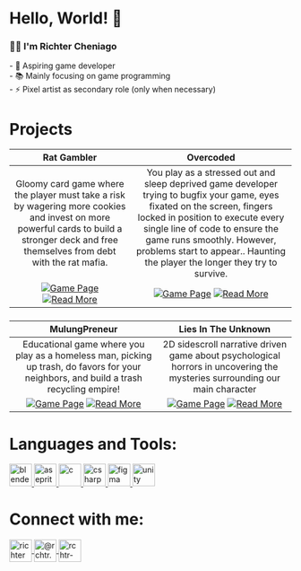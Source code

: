 <h1 align="left">Hello, World! 👋</h1>

###

<h3 align="left">👩‍💻  I'm Richter Cheniago</h3>
<p align="left">- 🔭 Aspiring game developer
  <br>- 📚 Mainly focusing on game programming
  <br>- ⚡ Pixel artist as secondary role (only when necessary)
</p>


###

<h1>Projects</h1>

| Rat Gambler | Overcoded |
| :-----------: | :---------: |
| Gloomy card game where the player must take a risk by wagering more cookies and invest on more powerful cards to build a stronger deck and free themselves from debt with the rat mafia. | You play as a stressed out and sleep deprived game developer trying to bugfix your game, eyes fixated on the screen, fingers locked in position to execute every single line of code to ensure the game runs smoothly. However, problems start to appear.. Haunting the player the longer they try to survive.|
| [![Game Page](https://img.shields.io/badge/play_game-fa5c5c.svg?style=for-the-badge&logo=itch.io&color=white)](https://rchtr-chn.itch.io/rat-gambler) [![Read More](https://img.shields.io/badge/📖_read_more-FFA500.svg?style=for-the-badge&logo=https://www.iconsdb.com/icons/preview/white/literature-xxl.png)](https://github.com/rchtr-chn/Rat-Gambler) | [![Game Page](https://img.shields.io/badge/play_game-fa5c5c.svg?style=for-the-badge&logo=itch.io)](https://rchtr-chn.itch.io/overcoded) [![Read More](https://img.shields.io/badge/📖_read_more-FFA500.svg?style=for-the-badge&logo=https://www.iconsdb.com/icons/preview/white/literature-xxl.png)](https://github.com/rchtr-chn/Overcoded)
###

| MulungPreneur | Lies In The Unknown |
| :-----------: | :-----------------: |
| Educational game where you play as a homeless man, picking up trash, do favors for your neighbors, and build a trash recycling empire! | 2D sidescroll narrative driven game about psychological horrors in uncovering the mysteries surrounding our main character |
| [![Game Page](https://img.shields.io/badge/play_game-fa5c5c.svg?style=for-the-badge&logo=itch.io)](https://wi1wil.itch.io/mulungpreneur) [![Read More](https://img.shields.io/badge/📖_read_more-FFA500.svg?style=for-the-badge&logo=https://www.iconsdb.com/icons/preview/white/literature-xxl.png)](https://github.com/wi1wil/MulungPreneur) | [![Game Page](https://img.shields.io/badge/play_game-fa5c5c.svg?style=for-the-badge&logo=itch.io)](https://rchtr-chn.itch.io/lies-in-the-unknown) [![Read More](https://img.shields.io/badge/📖_read_more-FFA500.svg?style=for-the-badge&logo=https://www.iconsdb.com/icons/preview/white/literature-xxl.png)](https://github.com/rchtr-chn/Lies-In-The-Unknown)

###

<h1 align="left">Languages and Tools:</h1>
<p align="left"> 
  <a href="https://www.blender.org/" target="_blank" rel="noreferrer"> <img src="https://upload.wikimedia.org/wikipedia/commons/thumb/0/0c/Blender_logo_no_text.svg/512px-Blender_logo_no_text.svg.png?20210507122249" alt="blender" width="40" height="40"/> </a> 
  <a href="https://www.aseprite.org/" target="_blank" rel="noreferrer"> <img src="https://www.rw-designer.com/icon-image/22556-64x64x4.png" alt="aseprite" width="40" height="40"/> </a> 
  <a href="https://www.cprogramming.com/" target="_blank" rel="noreferrer"> <img src="https://upload.wikimedia.org/wikipedia/commons/thumb/1/18/C_Programming_Language.svg/380px-C_Programming_Language.svg.png?20201031132917" alt="c" width="40" height="40"/> </a> 
  <a href="https://www.w3schools.com/cs/" target="_blank" rel="noreferrer"> <img src="https://uxwing.com/wp-content/themes/uxwing/download/brands-and-social-media/c-sharp-programming-language-icon.png" alt="csharp" width="40" height="40"/> </a> 
  <a href="https://www.figma.com/" target="_blank" rel="noreferrer"> <img src="https://www.vectorlogo.zone/logos/figma/figma-icon.svg" alt="figma" width="40" height="40"/> </a> 
  <a href="https://unity.com/" target="_blank" rel="noreferrer"> <img src="https://cdn.brandfetch.io/idEc0EPR9J/w/400/h/400/theme/dark/icon.jpeg?c=1bxid64Mup7aczewSAYMX&t=1667820720681" alt="unity" width="40" height="40"/> </a> 
</p>

###

<h1 align="left">Connect with me:</h1>
<p align="left">
<a href="https://www.linkedin.com/in/richter-cheniago-42b1b828a/" target="blank"><img align="center" src="https://raw.githubusercontent.com/rahuldkjain/github-profile-readme-generator/master/src/images/icons/Social/linked-in-alt.svg" alt="richter cheniago" height="40" width="40" /> </a>
<a href="https://www.instagram.com/rchtr.chn/" target="blank"><img align="center" src="https://raw.githubusercontent.com/rahuldkjain/github-profile-readme-generator/master/src/images/icons/Social/instagram.svg" alt="@rchtr.chn" height="40" width="40" /> </a>
<a href="https://rchtr-chn.itch.io/" target="blank"><img align="center" src="https://cdn2.steamgriddb.com/icon_thumb/a72437afb97803a6acb5420ef8b8a90f.png" alt="rchtr-chn" height="40" width="40" /> </a>
</p>
